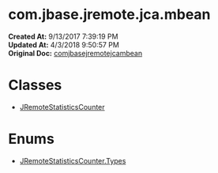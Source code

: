 # com.jbase.jremote.jca.mbean

**Created At:** 9/13/2017 7:39:19 PM  
**Updated At:** 4/3/2018 9:50:57 PM  
**Original Doc:** [comjbasejremotejcambean](https://docs.jbase.com/39719-archive/comjbasejremotejcambean)  


# Classes

- [JRemoteStatisticsCounter](./../../jremote/jca/mbean/jremotestatisticscounter-%28jremote---api%29 "class in com.jbase.jremote.jca.mbean")




# Enums

- [JRemoteStatisticsCounter.Types](./../../jremote/jca/mbean/jremotestatisticscounter-%28jremote---api%29 "enum in com.jbase.jremote.jca.mbean")


